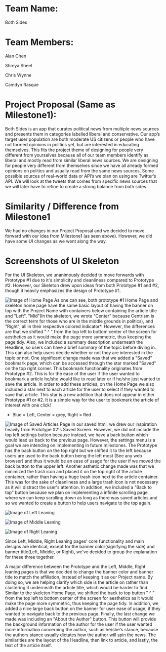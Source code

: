 # Team Name:

Both Sides

# Team Members:

Alan Chen

Shreya Sheel

Chris Wynne

Camdyn Rasque

# Project Proposal (Same as Milestone1): 

Both Sides is an app that curates political news from multiple news sources and presents them in categories labelled liberal and conservative. Our app’s target user population are both  moderate US citizens or people who have not formed opinions in politics yet, but are interested in educating themselves. This fits the project theme of designing for people very different from yourselves because all of our team members identify as liberal and mostly read from similar liberal news sources. We are designing for people very different from themselves since we have all already formed opinions on politics and usually read from the same news sources. Some possible sources of real-world data or API’s we plan on using are Twitter’s API.  We will look at the tweets that comes from specific news sources that we will later have to refine to create a strong balance from both sides.

# Similarity / Difference from Milestone1
We had no changes in our Project Proposal and we decided to move forward with our idea from Milestone1 (as seen above). However, we did have some UI changes as we went along the way. 

# Screenshots of UI Skeleton

For the UI Skeleton, we unanimously decided to move forwards with Prototype #1 due to it's simplicity and cleanliness compared to Prototype #2. However, our Skeleton drew upon ideas from both Prototype #1 and #2, though it heavily emphasizes the design of Prototype #1.

![Image of Home Page](https://github.com/CamdynR/Cogs121/blob/master/Screen%20Shot%202019-05-01%20at%2011.56.37%20AM.png)
As one can see, both prototype #1 Home Page and skeleton home page have the same basic layout of having the banner on top with the Project Name with containers below containing the article title and "Left", "Mid"(In the skeleton, we wrote "Center" because Centrism is the correct term for those who are in the middle grounds in politics), and "Right", all in their respective colored indicator*. However, the differences are that we shifted " ^ " from the top left to bottom center of the screen for aesthetics as it would make the page more symmetric, thus keeping the page tidy. Also, we included a summary description underneath the Headline, so users can have a brief summary of the topic before diving in. This can also help users decide whether or not they are interested in the topic or not. One significant change made was that we added a "Saved" bookmark page, which can be accessed through the star marked "Saved" on the top right corner. This bookmark functionality originates from Prototype #2. This is for the ease of the user if the user wanted to bookmark a article he/she would like to read later or if he/she just wanted to save the article. In order to add these articles, on the Home Page we also included a star next to each article for the user to select if they wanted to save that article. This star is a new addition that does not appear in either Prototype #1 or #2. It is a simple way for the user to bookmark the article of interest with one click!

* Blue = Left, Center = grey, Right = Red


![Image of Saved Articles Page](https://github.com/CamdynR/Cogs121/blob/master/Prototype%20and%20Storyboard/Skeleton/Saved.png)
In our saved html, we drew our inspiration heavily from Prototype #2's Saved Screen. However, we did not include the top left settings button because instead, we have a back button which would lead us back to the previous page. However, the settings menu is a goal we are intending on implementing in future milestones. The Prototype has the back button on the top right but we shifted it to the left because users are used to the back button being the left most (See any web browser) and thus it would be an ease of usage for the user if we moved the back button to the upper left. Another asthetic change made was that we minimized the trash icon and placed it on the top right of the article container, rather than having a huge trash icon next to the article container. This was for the sake of cleanliness and a large trash icon is not necessary as it will distract the user's attention. In addition, we included a "Back to top" button because we plan on implementing a infinite scrolling page where we can keep scrolling down as long as there was saved articles and so we wanted to create a button to help users navigate to the top again.


![Image of Left Leaning](https://github.com/CamdynR/Cogs121/blob/master/Prototype%20and%20Storyboard/Skeleton/Left.png)

![Image of Middle Leaning](https://github.com/CamdynR/Cogs121/blob/master/Prototype%20and%20Storyboard/Skeleton/Mid.png)

![Image of Right Leaning](https://github.com/CamdynR/Cogs121/blob/master/Prototype%20and%20Storyboard/Skeleton/Left.png)




Since Left, Middle, Right Leaning pages' core functionality and main designs are identical, except for the banner color(signifying the side) and banner title(Left, Middle, or Right), we've decided to group the explanation for these three together.

A major difference between the Prototype and the Left, Middle, Right leaning pages is that we decided to change the banner color and banner title to match the affiliation, instead of keeping it as our Project name. By doing so, we are helping clarify which side is the article on rather than clustering it underneath the article title, which would be harder to find. Similar to the skeleton Home Page, we shifted the back to top button " ^ " from the top left to bottom center of the screen for aesthetics as it would make the page more symmetric, thus keeping the page tidy. In addition, we added a nice large back button on the banner for user ease of usage, if they wanted to navigate back to the previous page. Finally, the last change we made was including an "About the Author" button. This button will provide the background information of the author for the user if the user wanted more information concerning the author, such as he/she's stance, because the authors stance usually dictates how the author will spin the news. The similarities are the layout of the Headline, then link to article, and lastly, the text of the article itself.



























